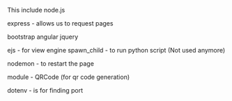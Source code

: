 This include 
node.js

express - allows us to request pages

bootstrap
angular
jquery

ejs - for view engine
spawn_child - to run python script (Not used anymore)

nodemon - to restart the page

module - QRCode (for qr code generation)

dotenv - is for finding port